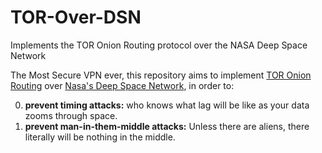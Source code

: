 # TOR-Over-DSN
Implements the TOR Onion Routing protocol over the NASA Deep Space Network

The Most Secure VPN ever, this repository aims to implement [TOR Onion Routing](https://www.torproject.org/) over [Nasa's Deep Space Network](https://en.wikipedia.org/wiki/NASA_Deep_Space_Network), in order to:

0. **prevent timing attacks:** who knows what lag will be like as your data zooms through space. 
0. **prevent man-in-them-middle attacks:** Unless there are aliens, there literally will be nothing in the middle. 
